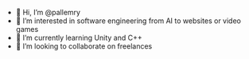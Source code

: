 - 👋 Hi, I’m @pallemry
- 👀 I’m interested in software engineering from AI to websites or video games
- 🌱 I’m currently learning Unity and C++
- 💞️ I’m looking to collaborate on freelances

<!---
pallemry/pallemry is a ✨ special ✨ repository because its `README.md` (this file) appears on your GitHub profile.
You can click the Preview link to take a look at your changes.
--->
